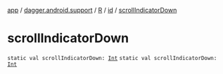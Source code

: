 [app](../../../index.md) / [dagger.android.support](../../index.md) / [R](../index.md) / [id](index.md) / [scrollIndicatorDown](./scroll-indicator-down.md)

# scrollIndicatorDown

`static val scrollIndicatorDown: `[`Int`](https://kotlinlang.org/api/latest/jvm/stdlib/kotlin/-int/index.html)
`static val scrollIndicatorDown: `[`Int`](https://kotlinlang.org/api/latest/jvm/stdlib/kotlin/-int/index.html)
